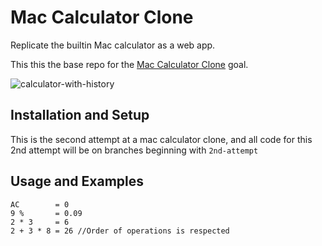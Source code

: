 # Mac Calculator Clone

Replicate the builtin Mac calculator as a web app.

This this the base repo for the [Mac Calculator Clone](http://jsdev.learnersguild.org/goals/150) goal.

![calculator-with-history](https://cloud.githubusercontent.com/assets/8385/22572149/9be3c83e-e957-11e6-9431-9b9742b6b4af.png)

## Installation and Setup

This is the second attempt at a mac calculator clone, and all code for this 2nd attempt will be on branches beginning with `2nd-attempt`

## Usage and Examples

```
AC        = 0
9 %       = 0.09
2 * 3     = 6
2 + 3 * 8 = 26 //Order of operations is respected
```
